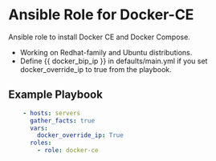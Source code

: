 Ansible Role for Docker-CE
=========

Ansible role to install Docker CE and Docker Compose.

* Working on Redhat-family and Ubuntu distributions.
* Define {{ docker_bip_ip }} in defaults/main.yml if you set docker_override_ip to true from the playbook.

Example Playbook
----------------
```yaml
    - hosts: servers
      gather_facts: true
      vars:
        docker_override_ip: True
      roles:
        - role: docker-ce
```
